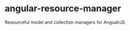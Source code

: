 angular-resource-manager
========================

Resourceful model and collection managers for AngualrJS.
